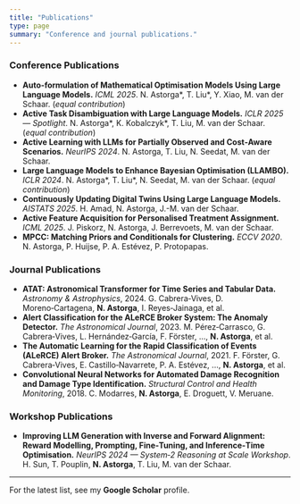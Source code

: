```yaml
---
title: "Publications"
type: page
summary: "Conference and journal publications."
---
```


### Conference Publications

- **Auto‑formulation of Mathematical Optimisation Models Using Large Language Models.** *ICML 2025*. N. Astorga*, T. Liu*, Y. Xiao, M. van der Schaar. (*equal contribution*)
- **Active Task Disambiguation with Large Language Models.** *ICLR 2025 — Spotlight*. N. Astorga*, K. Kobalczyk*, T. Liu, M. van der Schaar. (*equal contribution*)
- **Active Learning with LLMs for Partially Observed and Cost‑Aware Scenarios.** *NeurIPS 2024*. N. Astorga, T. Liu, N. Seedat, M. van der Schaar.
- **Large Language Models to Enhance Bayesian Optimisation (LLAMBO).** *ICLR 2024*. N. Astorga*, T. Liu*, N. Seedat, M. van der Schaar. (*equal contribution*)
- **Continuously Updating Digital Twins Using Large Language Models.** *AISTATS 2025*. H. Amad, N. Astorga, J.-M. van der Schaar.
- **Active Feature Acquisition for Personalised Treatment Assignment.** *ICML 2025*. J. Piskorz, N. Astorga, J. Berrevoets, M. van der Schaar.
- **MPCC: Matching Priors and Conditionals for Clustering.** *ECCV 2020*. N. Astorga, P. Huijse, P. A. Estévez, P. Protopapas.

### Journal Publications

- **ATAT: Astronomical Transformer for Time Series and Tabular Data.** *Astronomy & Astrophysics*, 2024. G. Cabrera‑Vives, D. Moreno‑Cartagena, **N. Astorga**, I. Reyes‑Jainaga, et al.
- **Alert Classification for the ALeRCE Broker System: The Anomaly Detector.** *The Astronomical Journal*, 2023. M. Pérez‑Carrasco, G. Cabrera‑Vives, L. Hernández‑García, F. Förster, ..., **N. Astorga**, et al.
- **The Automatic Learning for the Rapid Classification of Events (ALeRCE) Alert Broker.** *The Astronomical Journal*, 2021. F. Förster, G. Cabrera‑Vives, E. Castillo‑Navarrete, P. A. Estévez, ..., **N. Astorga**, et al.
- **Convolutional Neural Networks for Automated Damage Recognition and Damage Type Identification.** *Structural Control and Health Monitoring*, 2018. C. Modarres, **N. Astorga**, E. Droguett, V. Meruane.

### Workshop Publications
- **Improving LLM Generation with Inverse and Forward Alignment: Reward Modelling, Prompting, Fine‑Tuning, and Inference‑Time Optimisation.** *NeurIPS 2024 — System‑2 Reasoning at Scale Workshop*. H. Sun, T. Pouplin, **N. Astorga**, T. Liu, M. van der Schaar.

---

For the latest list, see my **Google Scholar** profile.
